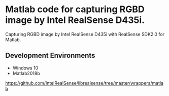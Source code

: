 # Matlab code for capturing RGBD image by Intel RealSense D435i.


Capturing RGBD image by Intel RealSense D435i with RealSense SDK2.0 for Matlab.

## Development Environments
* Windows 10
* Matlab2018b


https://github.com/IntelRealSense/librealsense/tree/master/wrappers/matlab


